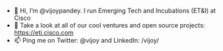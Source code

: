 - 👋 Hi, I’m @vijoypandey. I run Emerging Tech and Incubations (ET&I) at Cisco
- 👀 Take a look at all of our cool ventures and open source projects: https://eti.cisco.com
- 📫 Ping me on Twitter: @vijoy and LinkedIn: /vijoy/

<!---
vijoypandey/vijoypandey is a ✨ special ✨ repository because its `README.md` (this file) appears on your GitHub profile.
You can click the Preview link to take a look at your changes.
--->
